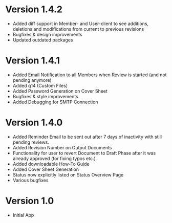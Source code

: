 # Version 1.4.2

- Added diff support in Member- and User-client to see additions, deletions and modifications from current to previous revisions
- Bugfixes & design improvements
- Updated outdated packages


# Version 1.4.1

- Added Email Notification to all Members when Review is started (and not pending anymore)
- Added q14 (Custom Files)
- Added Password Generation on Cover Sheet
- Bugfixes & style improvements
- Added Debugging for SMTP Connection


# Version 1.4.0

- Added Reminder Email to be sent out after 7 days of inactivity with still pending reviews.
- Added Revision Number on Output Documents
- Functionality for user to revert Document to Draft Phase after it was already approved (for fixing typos etc.)
- Added downloadable How-To Guide
- Added Cover Sheet Generation
- Status now explicitly listed on Status Overview Page
- Various bugfixes


# Version 1.0
- Initial App
